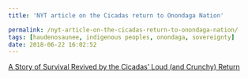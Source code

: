```yaml
---
title: 'NYT article on the Cicadas return to Onondaga Nation'

permalink: /nyt-article-on-the-cicadas-return-to-onondaga-nation/
tags: [haudenosaunee, indigenous peoples, onondaga, sovereignty]
date: 2018-06-22 16:02:52
---
```

[A Story of Survival Revived by the Cicadas’ Loud (and Crunchy) Return](https://www.nytimes.com/2018/06/22/nyregion/cicadas-return-onondaga-nation.html)
&nbsp;
